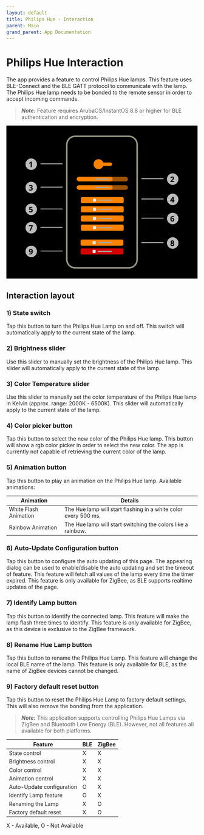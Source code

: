 ```yaml
---
layout: default
title: Philips Hue - Interaction
parent: Main
grand_parent: App Documentation
---
```


# Philips Hue Interaction

The app provides a feature to control Philips Hue lamps. This feature uses BLE-Connect and the BLE GATT protocol to communicate with the lamp. The Philips Hue lamp needs to be bonded to the remote sensor in order to accept incoming commands.

> **_Note:_** Feature requires ArubaOS/InstantOS 8.8 or higher for BLE authentication and encryption.

![Philips Hue Interaction Scheme](../images/app_philipshue_interaction.svg)

## Interaction layout

### 1) State switch

Tap this button to turn the Philips Hue Lamp on and off. This switch will automatically apply to the current state of the lamp.

### 2) Brightness slider

Use this slider to manually set the brightness of the Philips Hue lamp. This slider will automatically apply to the current state of the lamp.

### 3) Color Temperature slider

Use this slider to manually set the color temperature of the Philips Hue lamp in Kelvin (approx. range: 2000K - 6500K). This slider will automatically apply to the current state of the lamp.

### 4) Color picker button

Tap this button to select the new color of the Philips Hue lamp. This button will show a rgb color picker in order to select the new color. The app is currently not capable of retrieving the current color of the lamp.

### 5) Animation button

Tap this button to play an animation on the Philips Hue lamp. Available animations:

|Animation|Details|
|-|-|
|White Flash Animation|The Hue lamp will start flashing in a white color every 500 ms.|
|Rainbow Animation|The Hue lamp will start switching the colors like a rainbow.|

### 6) Auto-Update Configuration button

Tap this button to configure the auto updating of this page. The appearing dialog can be used to enable/disable the auto updating and set the timeout of feature. This feature will fetch all values of the lamp every time the timer expired. This feature is only available for ZigBee, as BLE supports realtime updates of the page.

### 7) Identify Lamp button

Tap this button to identify the connected lamp. This feature will make the lamp flash three times to identify. This feature is only available for ZigBee, as this device is exclusive to the ZigBee framework.

### 8) Rename Hue Lamp button

Tap this button to rename the Philips Hue Lamp. This feature will change the local BLE name of the lamp. This feature is only available for BLE, as the name of ZigBee devices cannot be changed.

### 9) Factory default reset button

Tap this button to reset the Philips Hue Lamp to factory default settings. This will also remove the bonding from the application.

> **_Note:_** This application supports controlling Philips Hue Lamps via ZigBee and Bluetooth Low Energy (BLE). However, not all features all available for both platforms.

|Feature|BLE|ZigBee|
|-|-|-|
|State control|X|X|
|Brightness control|X|X|
|Color control|X|X|
|Animation control|X|X|
|Auto-Update configuration|O|X|
|Identify Lamp feature|O|X|
|Renaming the Lamp|X|O|
|Factory default reset|X|O|

X - Available, O - Not Available